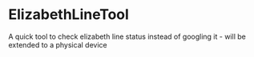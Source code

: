 # ElizabethLineTool
A quick tool to check elizabeth line status instead of googling it - will be extended to a physical device
